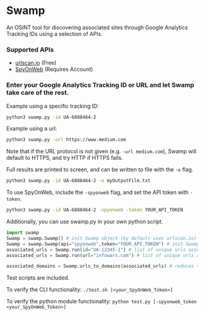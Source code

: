 # Swamp
An OSINT tool for discovering associated sites through Google Analytics Tracking IDs
using a selection of APIs.

### Supported APIs
- [urlscan.io](https://urlscan.io/about-api/#search) (Free)
- [SpyOnWeb](https://api.spyonweb.com/v1/docs_) (Requires Account)

### Enter your Google Analytics Tracking ID or URL and let Swamp take care of the rest.

Example using a specific tracking ID: 
```bash
python3 swamp.py -id UA-6888464-2
```

Example using a url:
```bash
python3 swamp.py -url https://www.medium.com
```
Note that if the URL protocol is not given (e.g. `-url medium.com`), Swamp will default to HTTPS, and try HTTP if HTTPS fails.

Full results are printed to screen, and can be written to file with the `-o` flag.
```bash
python3 swamp.py -id UA-6888464-2 -o myOutputFile.txt
```

To use SpyOnWeb, include the `-spyonweb` flag, and set the API token with `-token`.
```bash
python3 swamp.py -id UA-6888464-2 -spyonweb -token YOUR_API_TOKEN
```

Additionally, you can use swamp.py in your own python script.
```python
import swamp
Swamp = swamp.Swamp() # init Swamp object (by default uses urlscan.io)
Swamp = swamp.Swamp(api="spyonweb",token="YOUR_API_TOKEN") # init Swamp object to use SpyOnWeb
associated_urls = Swamp.run(id="UA-12345-1") # list of unique urls associated with the tracking ID UA-12345-1
associated_urls = Swamp.run(url="infowars.com") # list of unique urls associated with the tracking ID(s) found on infowars.com

associated_domains = Swamp.urls_to_domains(associated_urls) # reduces the list of urls to a list of unique domains
```

Test scripts are included.

To verify the CLI functionality: `./test.sh [<your_SpyOnWeb_Token>]`

To verify the python module functionality: `python test.py [-spyonweb_token <your_SpyOnWeb_Token>]`
